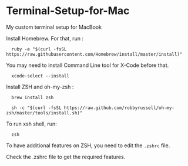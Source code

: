 # Terminal-Setup-for-Mac
My custom terminal setup for MacBook

Install Homebrew. For that, run : 
```
  ruby -e "$(curl -fsSL https://raw.githubusercontent.com/Homebrew/install/master/install)"
```
You may need to install Command Line tool for X-Code before that.

```
  xcode-select --install
```

Install ZSH and oh-my-zsh : 

```
  brew install zsh
  
  sh -c "$(curl -fsSL https://raw.github.com/robbyrussell/oh-my-zsh/master/tools/install.sh)"
```

To run xsh shell, run: 
```
  zsh
```

To have additional features on ZSH, you need to edit the ```.zshrc``` file.

Check the .zshrc file to get the required features.

